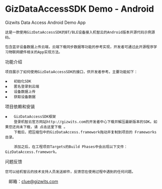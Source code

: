 GizDataAccessSDK Demo - Android
===========================

Gizwits Data Access Android Demo App

	这是一款使用GizDataAccessSDK的BT/BLE设备接入机智云的Android版本开源代码示例源码。
	
	包含蓝牙设备数据上传云端，云端下载同步数据等功能的参考实现，开发者可通过此开源程序学习物联网硬件相关的App实现方法。


功能介绍

	项目展示了如何使用GizDataAccessSDK的接口，供开发者参考。主要功能如下：

	▪	初始化SDK
	▪	匿名登录到云端
	▪	设备数据上传
	▪	获取设备数据


项目依赖和安装

	▪	GizDataAccessSDK框架
        登录机智云官方网站http://gizwits.com的开发者中心下载并解压最新版本的SDK。如果您还尚未下载，请 点击这里下载 。
        下载后，把压缩包中的GizDataAccess.framework拖动并复制到项目的 Frameworks 目录。

        添加之后，在工程项目Targets的Build Phases中会出现以下文件：GizDataAccess.framework。


问题反馈

    您可以给机智云的技术支持人员发送邮件，反馈您在使用过程中遇到的任何问题。
    邮箱：clue@gizwits.com
